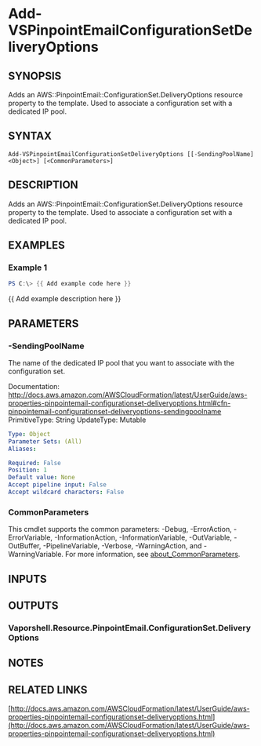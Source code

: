 # Add-VSPinpointEmailConfigurationSetDeliveryOptions

## SYNOPSIS
Adds an AWS::PinpointEmail::ConfigurationSet.DeliveryOptions resource property to the template.
Used to associate a configuration set with a dedicated IP pool.

## SYNTAX

```
Add-VSPinpointEmailConfigurationSetDeliveryOptions [[-SendingPoolName] <Object>] [<CommonParameters>]
```

## DESCRIPTION
Adds an AWS::PinpointEmail::ConfigurationSet.DeliveryOptions resource property to the template.
Used to associate a configuration set with a dedicated IP pool.

## EXAMPLES

### Example 1
```powershell
PS C:\> {{ Add example code here }}
```

{{ Add example description here }}

## PARAMETERS

### -SendingPoolName
The name of the dedicated IP pool that you want to associate with the configuration set.

Documentation: http://docs.aws.amazon.com/AWSCloudFormation/latest/UserGuide/aws-properties-pinpointemail-configurationset-deliveryoptions.html#cfn-pinpointemail-configurationset-deliveryoptions-sendingpoolname
PrimitiveType: String
UpdateType: Mutable

```yaml
Type: Object
Parameter Sets: (All)
Aliases:

Required: False
Position: 1
Default value: None
Accept pipeline input: False
Accept wildcard characters: False
```

### CommonParameters
This cmdlet supports the common parameters: -Debug, -ErrorAction, -ErrorVariable, -InformationAction, -InformationVariable, -OutVariable, -OutBuffer, -PipelineVariable, -Verbose, -WarningAction, and -WarningVariable. For more information, see [about_CommonParameters](http://go.microsoft.com/fwlink/?LinkID=113216).

## INPUTS

## OUTPUTS

### Vaporshell.Resource.PinpointEmail.ConfigurationSet.DeliveryOptions
## NOTES

## RELATED LINKS

[http://docs.aws.amazon.com/AWSCloudFormation/latest/UserGuide/aws-properties-pinpointemail-configurationset-deliveryoptions.html](http://docs.aws.amazon.com/AWSCloudFormation/latest/UserGuide/aws-properties-pinpointemail-configurationset-deliveryoptions.html)

